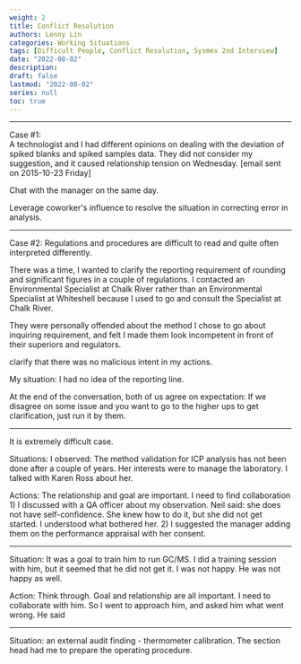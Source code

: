 ```yaml
---
weight: 2
title: Conflict Resolution
authors: Lenny Lin
categories: Working Situations
tags: [Difficult People, Conflict Resolution, Sysmex 2nd Interview]
date: "2022-08-02"
description: 
draft: false
lastmod: "2022-08-02"
series: null
toc: true
---
```



<!--more-->

---

Case #1:   
A technologist and I had different opinions on dealing with the deviation of spiked blanks and spiked samples data.  They did not consider my suggestion, and it caused relationship tension on Wednesday. [email sent on 2015-10-23 Friday]  

Chat with the manager on the same day.  

Leverage coworker's influence to resolve the situation in correcting error in analysis.

---
Case #2: Regulations and procedures are difficult to read and quite often interpreted differently.

There was a time, I wanted to clarify the reporting requirement of rounding and significant figures in a couple of regulations.  I contacted an Environmental Specialist at Chalk River rather than an Environmental Specialist at Whiteshell because I used to go and consult the Specialist at Chalk River.

They were personally offended about the method I chose to go about inquiring requirement, and felt I made them look incompetent in front of their superiors and regulators.  

clarify that there was no malicious intent in my actions.

My situation: I had no idea of the reporting line.

At the end of the conversation, both of us agree on expectation: If we disagree on some issue and you want to go to the higher ups to get clarification, just run it by them.

---
It is extremely difficult case.

Situations:
I observed: The method validation for ICP analysis has not been done after a couple of years.
Her interests were to manage the laboratory. I talked with Karen Ross about her.

Actions: 
The relationship and goal are important.  I need to find collaboration
	1) I discussed with a QA officer about my observation. 
Neil said: she does not have self-confidence.  She knew how to do it, but she did not get started.  I understood what bothered her.
	2) I suggested the manager adding them on the performance appraisal with her consent.

---
Situation: It was a goal to train him to run GC/MS.  I did a training session with him, but it seemed that he did not get it.  I was not happy.  He was not happy as well.

Action: Think through. Goal and relationship are all important.  I need to collaborate with him.  So I went to approach him, and asked him what went wrong.  He said 


---
Situation: an external audit finding - thermometer calibration.
The section head had me to prepare the operating procedure.
